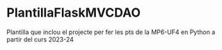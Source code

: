 # PlantillaFlaskMVCDAO
Plantilla que inclou el projecte per fer les pts de la MP6-UF4 en Python a partir del curs 2023-24
